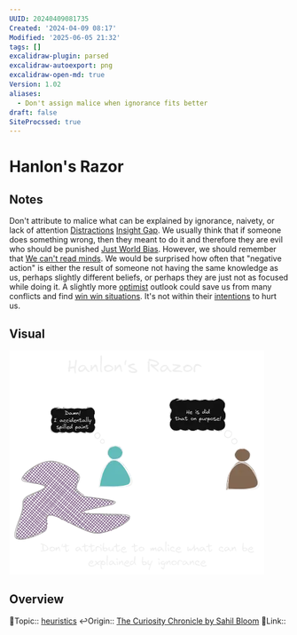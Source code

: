 ```yaml
---
UUID: 20240409081735
Created: '2024-04-09 08:17'
Modified: '2025-06-05 21:32'
tags: []
excalidraw-plugin: parsed
excalidraw-autoexport: png
excalidraw-open-md: true
Version: 1.02
aliases:
  - Don't assign malice when ignorance fits better
draft: false
SiteProcssed: true
---
```


# Hanlon's Razor

## Notes

Don't attribute to malice what can be explained by ignorance, naivety, or lack of attention [Distractions](/notes/procrastination.md) [Insight Gap](/notes/akrasia.md). We usually think that if someone does something wrong, then they meant to do it and therefore they are evil who should be punished [Just World Bias](/notes/just-world-bias.md). However, we should remember that [We can't read minds](/notes/theory-of-mind.md). We would be surprised how often that "negative action" is either the result of someone not having the same knowledge as us, perhaps slightly different beliefs, or perhaps they are just not as focused while doing it. A slightly more [optimist](/notes/optimism.md) outlook could save us from many conflicts and find [win win situations](/notes/win-win-situations.md). It's not within their [intentions](/notes/intention.md) to hurt us.

## Visual

![Hanlon's Razor.webp](/notes/hanlons-razor.webp)

## Overview
🔼Topic:: [heuristics](/notes/heuristics.md)
↩️Origin:: [The Curiosity Chronicle by Sahil Bloom](/notes/the-curiosity-chronicle-by-sahil-bloom.md)
🔗Link::

